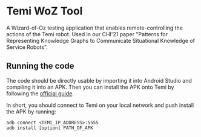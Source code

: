 # Temi WoZ Tool
A Wizard-of-Oz testing application that enables remote-controlling the actions of the Temi robot. Used in our CHI'21 paper "Patterns for Representing Knowledge Graphs to Communicate Situational Knowledge of Service Robots".

## Running the code
The code should be directly usable by importing it into Android Studio and compiling it into an APK. Then you can install the APK onto Temi by following the [official guide](https://github.com/robotemi/sdk/wiki/Installing-and-Uninstalling-temi-Applications).

In short, you should connect to Temi on your local network and push install the APK by running:
```
adb connect <TEMI_IP_ADDRESS>:5555
adb install [option] PATH_OF_APK
```
